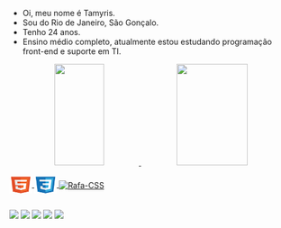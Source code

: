 - Oi, meu nome é Tamyris.
- Sou do Rio de Janeiro, São Gonçalo.
- Tenho 24 anos.
- Ensino médio completo, atualmente estou estudando programação front-end e suporte em TI.

<div align="center">
  <a href="https://github.com/t4m1s">
  <img height="180em" width="42%" src="https://github-readme-stats.vercel.app/api?username=t4m1s&show_icons=true&theme=tokyonight&include_all_commits=true&count_private=true"/>
  <img height="180em" width="50%" src="https://github-readme-stats.vercel.app/api/top-langs/?username=t4m1s&layout=compact&langs_count=7&theme=tokyonight"/>
</div>
  <div style="display: inline_block"><br>
  <img align="center" alt="Rafa-HTML" height="30" width="40" src="https://raw.githubusercontent.com/devicons/devicon/master/icons/html5/html5-original.svg">
  <img align="center" alt="Rafa-CSS" height="30" width="40" src="https://raw.githubusercontent.com/devicons/devicon/master/icons/css3/css3-original.svg">
  <img align="center" alt="Rafa-CSS" height="30" width="40" src="https://cdn.jsdelivr.net/gh/devicons/devicon/icons/git/git-original.svg" />
</div>
  
  ##
  
<div>
  <a href="https://instagram.com/t4m1s_" target="_blank"><img src="https://img.shields.io/badge/-Instagram-%23E4405F?style=for-the-badge&logo=instagram&logoColor=white" target="_blank"></a>
 <a href="https://discord.gg/wagxzStdcR" target="_blank"><img src="https://img.shields.io/badge/Discord-7289DA?style=for-the-badge&logo=discord&logoColor=white" target="_blank"></a> 
  <a href = "mailto:tamyrismonteirodeassis@gmail.com"><img src="https://img.shields.io/badge/-Gmail-%23333?style=for-the-badge&logo=gmail&logoColor=white" target="_blank"></a>
  <a href="https://www.linkedin.com/in/t4m1s-45875016a" target="_blank"><img src="https://img.shields.io/badge/-LinkedIn-%230077B5?style=for-the-badge&logo=linkedin&logoColor=white" target="_blank"></a>
  <a href="https://www.reddit.com/user/_t4m1s_" target="_blank"><img src="https://img.shields.io/badge/Reddit-FF4500?style=for-the-badge&logo=reddit&logoColor=white" target="_blank"></a>
</div>
